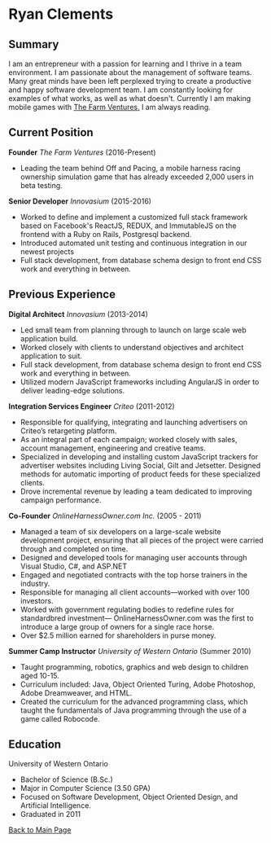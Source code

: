# Ryan Clements

## Summary
I am an entrepreneur with a passion for learning and I thrive in a team environment. I am passionate about the management of software teams. Many great minds have been left perplexed trying to create a productive and happy software development team. I am constantly looking for examples of what works, as well as what doesn't. Currently I am making mobile games with [The Farm Ventures.](http://www.thefarmventures.com) I am always reading.

## Current Position

**Founder** *The Farm Ventures* (2016-Present)
- Leading the team behind Off and Pacing, a mobile harness racing ownership simulation game that has already exceeded 2,000 users in beta testing.

**Senior Developer** *Innovasium* (2015-2016)
- Worked to define and implement a customized full stack framework based on Facebook's ReactJS, REDUX, and ImmutableJS on the frontend with a Ruby on Rails, Postgresql backend.
- Introduced automated unit testing and continuous integration in our newest projects
- Full stack development, from database schema design to front end CSS work and everything in between.

## Previous Experience

**Digital Architect** *Innovasium* (2013-2014)
- Led small team from planning through to launch on large scale web application build. 
- Worked closely with clients to understand objectives and architect application to suit.
- Full stack development, from database schema design to front end CSS work and everything in between.
- Utilized modern JavaScript frameworks including AngularJS in order to deliver leading-edge solutions.

**Integration Services Engineer** *Criteo* (2011-2012)
- Responsible for qualifying, integrating and launching advertisers on Criteo’s retargeting platform.
- As an integral part of each campaign; worked closely with sales, account management, engineering and creative teams.
- Specialized in developing and installing custom JavaScript trackers for advertiser websites including Living Social, Gilt and Jetsetter. Designed methods for automatic importing of product feeds for these specialized clients. 
- Drove incremental revenue by leading a team dedicated to improving campaign performance. 

**Co-Founder** *OnlineHarnessOwner.com Inc.* (2005 - 2011)
- Managed a team of six developers on a large-scale website development project, ensuring that all pieces of the project were carried through and completed on time.
- Designed and developed tools for managing user accounts through Visual Studio, C#, and ASP.NET
- Engaged and negotiated contracts with the top horse trainers in the industry.
- Responsible for managing all client accounts—worked with over 100 investors.
- Worked with government regulating bodies to redefine rules for standardbred investment— OnlineHarnessOwner.com was the first to introduce a large group of owners for a single race horse.
- Over $2.5 million earned for shareholders in purse money.

**Summer Camp Instructor** *University of Western Ontario* (Summer 2010)
- Taught programming, robotics, graphics and web design to children aged 10-15.
- Curriculum included: Java, Object Oriented Turing, Adobe Photoshop, Adobe Dreamweaver, and HTML.
- Created the curriculum for the advanced programming class, which taught the fundamentals of Java programming through the use of a game called Robocode.

## Education
University of Western Ontario
- Bachelor of Science (B.Sc.) 
- Major in Computer Science (3.50 GPA)
- Focused on Software Development, Object Oriented Design, and Artificial Intelligence.
- Graduated in 2011

[Back to Main Page](README.md)
